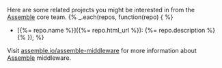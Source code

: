 Here are some related projects you might be interested in from the [Assemble](http://assemble.io) core team.
{% _.each(repos, function(repo) { %}
+ [{%= repo.name %}]({%= repo.html_url %}): {%= repo.description %} {% }); %}

Visit [assemble.io/assemble-middleware](http:/assemble.io/assemble-middleware/) for more information about [Assemble](http:/assemble.io/) middleware.
